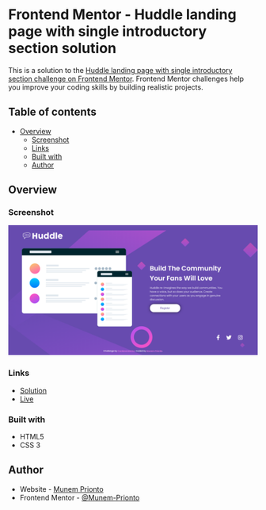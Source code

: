 # Frontend Mentor - Huddle landing page with single introductory section solution

This is a solution to the [Huddle landing page with single introductory section challenge on Frontend Mentor](https://www.frontendmentor.io/challenges/huddle-landing-page-with-a-single-introductory-section-B_2Wvxgi0). Frontend Mentor challenges help you improve your coding skills by building realistic projects. 

## Table of contents

- [Overview](#overview)
  - [Screenshot](#screenshot)
  - [Links](#links)
  - [Built with](#built-with)
  - [Author](#author)


## Overview

### Screenshot

![](./ss.png)


### Links

- [Solution](https://github.com/Munem-Prionto/frontendmentor.io/tree/main/huddle-landing-page-with-single-introductory-section)
- [Live](https://huddle-landing-page-with-single-introductory-section-mp.netlify.app/)


### Built with

- HTML5
- CSS 3


## Author

- Website - [Munem Prionto](https://munemprionto.netlify.app)
- Frontend Mentor - [@Munem-Prionto](https://www.frontendmentor.io/profile/Munem-Prionto)
